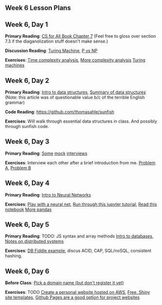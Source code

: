 Week 6 Lesson Plans
-------------------

## Week 6, Day 1

**Primary Reading**:
[CS for All Book Chapter 7](https://www.cs.hmc.edu/csforallbook/HowHardIsThisProblem/HowHardIsThisProblem.html)
(Feel free to gloss over section 7.3 if the diaganolization stuff doesn't make sense.)

**Discussion Reading**:
[Turing Machine](https://www.youtube.com/watch?v=-ZS_zFg4w5k),
[P vs NP](https://www.youtube.com/watch?v=u2DLlNQiPB4)

**Exercises**:
[Time complexity analysis](https://www.geeksforgeeks.org/practice-questions-time-complexity-analysis/),
[More complexity analysis](big-o.md)
[Turing machines](turing_machine_exercise.md)

## Week 6, Day 2

**Primary Reading**:
[Intro to data structures](https://www.youtube.com/watch?v=92S4zgXN17o&list=PL2_aWCzGMAwI3W_JlcBbtYTwiQSsOTa6P&index=2&t=0s),
[Summary of data structures](https://www.csetutor.com/classification-of-data-structure-with-diagram/)
(Note: this article was of questionable value b/c of the terrible English grammar)

**Code Reading**: https://github.com/thomasahle/sunfish

**Exercises**:  Will walk through essential data structures in class. And possibly through sunfish code.

## Week 6, Day 3

**Primary Reading**:
[Some](https://www.youtube.com/watch?v=IWvbPIYQPFM)
[mock](https://www.youtube.com/watch?v=uQdy914JRKQ)
[interviews](https://www.youtube.com/watch?v=XKu_SEDAykw)

**Exercises**:
Interview each other after a brief introduction from me.
[Problem A](https://leetcode.com/problems/squares-of-a-sorted-array/),
[Problem B](https://leetcode.com/problems/middle-of-the-linked-list/)

## Week 6, Day 4

**Primary Reading**:
[Intro to Neural Networks](http://neuralnetworksanddeeplearning.com/chap1.html)

**Exercises**:
[Play with a neural net](https://playground.tensorflow.org/),
[Run through this jupyter tutorial](https://www.dataquest.io/blog/jupyter-notebook-tutorial/),
[Read this notebook](https://nbviewer.jupyter.org/github/parente/nbestimate/blob/master/estimate.ipynb)
[More pandas](http://www.gregreda.com/2013/10/26/intro-to-pandas-data-structures/)

## Week 6, Day 5

**Primary Reading**: TODO: JS syntax and array methods
[Intro to databases](https://wsvincent.com/database-design-tutorial-for-beginners/),
[Notes on distributed systems](https://www.somethingsimilar.com/2013/01/14/notes-on-distributed-systems-for-young-bloods/)

**Exercises**: [DB Fiddle example](https://www.db-fiddle.com/f/qmWxzLaZeB9MVN5HdxMVMF/6),
discus ACID, CAP, SQL/noSQL, consistent hashing.

## Week 6, Day 6

**Before Class**: [Pick a domain name (but don't register it yet)](https://instantdomainsearch.com/)

**Exercises**: TODO
[Create a personal website hosted on AWS](https://docs.aws.amazon.com/Route53/latest/DeveloperGuide/getting-started.html),
[Free, Shiny site templates](https://html5up.net/),
[Github Pages are a good option for project websites](https://guides.github.com/features/pages/)

